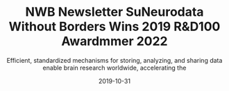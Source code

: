 ---
title: "NWB Newsletter SuNeurodata Without Borders Wins 2019 R&D100 Awardmmer 2022"
weight: 7
date: "2019-10-31"
subtitle: "Efficient, standardized mechanisms for storing, analyzing, and sharing data enable brain research worldwide, accelerating the"
image: "/images/neurodata.png"
---